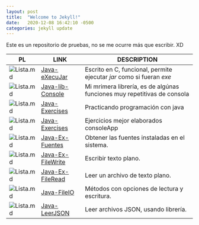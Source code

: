 ```yaml
---
layout: post
title:  "Welcome to Jekyll!"
date:   2020-12-08 16:42:10 -0500
categories: jekyll update
---
```


Este es un repositorio de pruebas, no se me ocurre más que escribir. XD

| PL | LINK | DESCRIPTION   |
| ------------- | ------------- | ------------- |
| ![Lista.md](https://raw.github.com/Andr7st/index/master/img/Padlock-C_x16.png) | [Java-eXecuJar](https://github.com/Andr7st/Java-eXecuJar) | Escrito en C, funcional, permite ejecutar *jar* como si fueran *exe*   |
| ![Lista.md](https://raw.github.com/Andr7st/index/master/img/Padlock-C_x16.png) | [Java-lib-Console](https://github.com/Andr7st/Java-lib-Consola) | Mi mrimera librería, es de algúnas funciones muy repetitivas de consola |
| ![Lista.md](https://raw.github.com/Andr7st/index/master/img/Padlock-O_x16.png) | [Java-Exercises](https://github.com/Andr7st/Java-Exercises) | Practicando programación con java |
| ![Lista.md](https://raw.github.com/Andr7st/index/master/img/Padlock-C_x16.png) | [Java-Exercises](https://github.com/Andr7st/Java-Exercises-Full) | Ejercicios mejor elaborados consoleApp |
| ![Lista.md](https://raw.github.com/Andr7st/index/master/img/Padlock-O_x16.png) | [Java-Ex-Fuentes](https://github.com/Andr7st/Java-Ex-Fuentes) | Obtener las fuentes instaladas en el sistema. |
| ![Lista.md](https://raw.github.com/Andr7st/index/master/img/Padlock-O_x16.png) | [Java-Ex-FileWrite](https://github.com/Andr7st/Java-Ex-FileWrite) | Escribir texto plano. |
| ![Lista.md](https://raw.github.com/Andr7st/index/master/img/Padlock-O_x16.png) | [Java-Ex-FileRead](https://github.com/Andr7st/Java-Ex-FileRead) | Leer un archivo de texto plano. |
| ![Lista.md](https://raw.github.com/Andr7st/index/master/img/Padlock-C_x16.png) | [Java-FileIO](https://github.com/Andr7st/Java-FileIO) | Métodos con opciones de lectura y escritura. |
| ![Lista.md](https://raw.github.com/Andr7st/index/master/img/Padlock-O_x16.png) | [Java-LeerJSON](https://github.com/Andr7st/Java-LeerJSON) | Leer archivos JSON, usando librería. |
